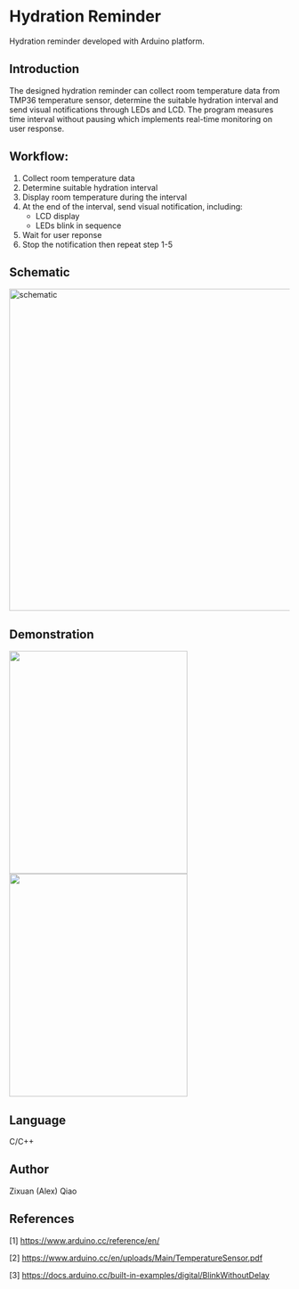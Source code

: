 # Hydration Reminder
Hydration reminder developed with Arduino platform. 

## Introduction
The designed hydration reminder can collect room temperature data from TMP36 temperature sensor, determine the suitable hydration interval and send visual notifications through LEDs and LCD. The program measures time interval without pausing which implements real-time monitoring on user response. 

## Workflow:
1. Collect room temperature data
2. Determine suitable hydration interval
3. Display room temperature during the interval
4. At the end of the interval, send visual notification, including:
    * LCD display
    * LEDs blink in sequence
5. Wait for user reponse
6. Stop the notification then repeat step 1-5

## Schematic
<img width="578" alt="schematic" src="https://github.com/Zixuan-Qiao/Hydration_Reminder/assets/102449059/e83d5005-bdf1-4474-ba3f-ddfecc1aad67">

## Demonstration
<img src="https://github.com/Zixuan-Qiao/learn/assets/102449059/6b949805-7307-40a2-81c9-891114550cc8" width="320" height="400">

<img src="https://github.com/Zixuan-Qiao/learn/assets/102449059/0c4530fa-10b6-43fa-aae0-801472a77f83" width="320" height="400">

## Language
C/C++

## Author
Zixuan (Alex) Qiao

## References
[1] https://www.arduino.cc/reference/en/

[2] https://www.arduino.cc/en/uploads/Main/TemperatureSensor.pdf

[3] https://docs.arduino.cc/built-in-examples/digital/BlinkWithoutDelay
